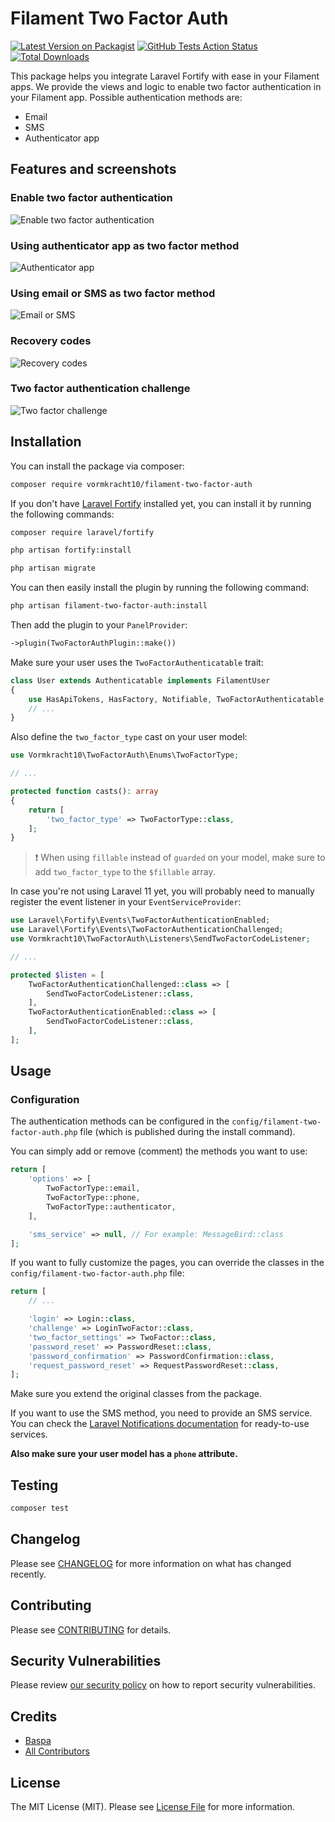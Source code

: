 # Filament Two Factor Auth 

[![Latest Version on Packagist](https://img.shields.io/packagist/v/vormkracht10/filament-two-factor-auth.svg?style=flat-square)](https://packagist.org/packages/vormkracht10/filament-two-factor-auth)
[![GitHub Tests Action Status](https://img.shields.io/github/actions/workflow/status/vormkracht10/filament-two-factor-auth/run-tests.yml?branch=main&label=tests&style=flat-square)](https://github.com/vormkracht10/filament-two-factor-auth/actions?query=workflow%3Arun-tests+branch%3Amain)
[![Total Downloads](https://img.shields.io/packagist/dt/vormkracht10/filament-two-factor-auth.svg?style=flat-square)](https://packagist.org/packages/vormkracht10/filament-two-factor-auth)


This package helps you integrate Laravel Fortify with ease in your Filament apps. We provide the views and logic to enable two factor authentication in your Filament app. Possible authentication methods are:

- Email
- SMS
- Authenticator app

## Features and screenshots

### Enable two factor authentication
![Enable two factor authentication](./docs/two-factor-page.png)

### Using authenticator app as two factor method
![Authenticator app](./docs/authenticator-app.png)

### Using email or SMS as two factor method
![Email or SMS](./docs/email-or-sms.png)

### Recovery codes
![Recovery codes](./docs/recovery-codes.png)

### Two factor authentication challenge
![Two factor challenge](./docs/code-challenge.png)


## Installation

You can install the package via composer:

```bash
composer require vormkracht10/filament-two-factor-auth
```

If you don't have [Laravel Fortify](https://laravel.com/docs/11.x/fortify) installed yet, you can install it by running the following commands:

```bash
composer require laravel/fortify
```

```bash
php artisan fortify:install
```

```bash
php artisan migrate
```

You can then easily install the plugin by running the following command:

```bash
php artisan filament-two-factor-auth:install
```

Then add the plugin to your `PanelProvider`:

```php
->plugin(TwoFactorAuthPlugin::make())
```

Make sure your user uses the `TwoFactorAuthenticatable` trait:

```php 
class User extends Authenticatable implements FilamentUser
{
    use HasApiTokens, HasFactory, Notifiable, TwoFactorAuthenticatable;
    // ...
}
```

Also define the `two_factor_type` cast on your user model:

```php
use Vormkracht10\TwoFactorAuth\Enums\TwoFactorType;

// ...

protected function casts(): array
{
    return [
        'two_factor_type' => TwoFactorType::class,
    ];
}
```

> ❗ When using `fillable` instead of `guarded` on your model, make sure to add `two_factor_type` to the `$fillable` array.

In case you're not using Laravel 11 yet, you will probably need to manually register the event listener in your `EventServiceProvider`:

```php
use Laravel\Fortify\Events\TwoFactorAuthenticationEnabled;
use Laravel\Fortify\Events\TwoFactorAuthenticationChallenged;
use Vormkracht10\TwoFactorAuth\Listeners\SendTwoFactorCodeListener;

// ...

protected $listen = [
    TwoFactorAuthenticationChallenged::class => [
        SendTwoFactorCodeListener::class,
    ],
    TwoFactorAuthenticationEnabled::class => [
        SendTwoFactorCodeListener::class,
    ],
];
```
## Usage

### Configuration

The authentication methods can be configured in the `config/filament-two-factor-auth.php` file (which is published during the install command). 

You can simply add or remove (comment) the methods you want to use:

```php
return [
    'options' => [
        TwoFactorType::email,
        TwoFactorType::phone,
        TwoFactorType::authenticator,
    ],

    'sms_service' => null, // For example: MessageBird::class
];
```

If you want to fully customize the pages, you can override the classes in the `config/filament-two-factor-auth.php` file:

```php
return [
    // ...

    'login' => Login::class,
    'challenge' => LoginTwoFactor::class,
    'two_factor_settings' => TwoFactor::class,
    'password_reset' => PasswordReset::class,
    'password_confirmation' => PasswordConfirmation::class,
    'request_password_reset' => RequestPasswordReset::class,
];
```

Make sure you extend the original classes from the package.


If you want to use the SMS method, you need to provide an SMS service. You can check the [Laravel Notifications documentation](https://laravel-notification-channels.com/about/) for ready-to-use services. 

**Also make sure your user model has a `phone` attribute.**

## Testing

```bash
composer test
```

## Changelog

Please see [CHANGELOG](CHANGELOG.md) for more information on what has changed recently.

## Contributing

Please see [CONTRIBUTING](.github/CONTRIBUTING.md) for details.

## Security Vulnerabilities

Please review [our security policy](../../security/policy) on how to report security vulnerabilities.

## Credits

- [Baspa](https://github.com/vormkracht10)
- [All Contributors](../../contributors)

## License

The MIT License (MIT). Please see [License File](LICENSE.md) for more information.
